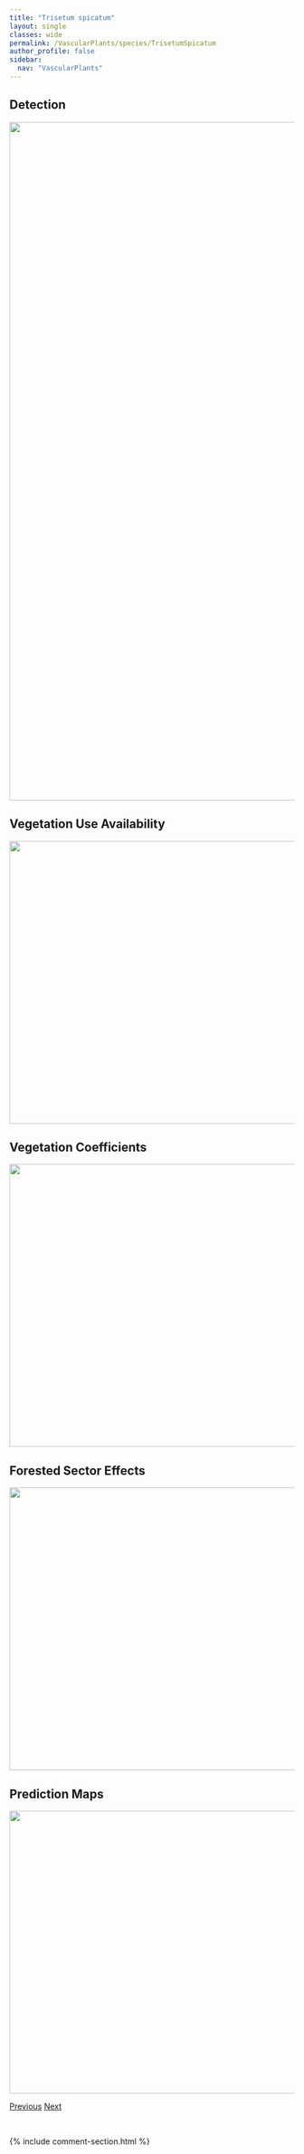 ```yaml
---
title: "Trisetum spicatum"
layout: single
classes: wide
permalink: /VascularPlants/species/TrisetumSpicatum
author_profile: false
sidebar:
  nav: "VascularPlants"
---
```


<h2>Detection</h2>

<a href="https://drive.google.com/uc?export=view&id=1U__65Pqi5ircMxQrhkYhRNnHi-4Mfxir">
<img src="https://drive.google.com/uc?export=view&id=1U__65Pqi5ircMxQrhkYhRNnHi-4Mfxir" height = "1200" width = "800">
</a>


<h2>Vegetation Use Availability</h2>

<a href="https://drive.google.com/uc?export=view&id=1Pun7nxHUX8QvL8j8kbmwxdgi_SId-Jcq">
<img src="https://drive.google.com/uc?export=view&id=1Pun7nxHUX8QvL8j8kbmwxdgi_SId-Jcq" height = "500" width = "1000">
</a>


<h2>Vegetation Coefficients</h2>

<a href="https://drive.google.com/uc?export=view&id=1UD1N9RBKqWQ_MgaLvsVcsIt3QjbZXQd1">
<img src="https://drive.google.com/uc?export=view&id=1UD1N9RBKqWQ_MgaLvsVcsIt3QjbZXQd1" height = "500" width = "1000">
</a>


<h2>Forested Sector Effects</h2>

<a href="https://drive.google.com/uc?export=view&id=1Cn0EvNGgUs6aH0CpLSJhDiecf50A5Ty-">
<img src="https://drive.google.com/uc?export=view&id=1Cn0EvNGgUs6aH0CpLSJhDiecf50A5Ty-" height = "500" width = "1000">
</a>


<h2>Prediction Maps</h2>

<a href="https://drive.google.com/uc?export=view&id=1D4zNkEfsczcVXHwZgnrabFx7KJ3SD1mp">
<img src="https://drive.google.com/uc?export=view&id=1D4zNkEfsczcVXHwZgnrabFx7KJ3SD1mp" height = "500" width = "1000">
</a>


<a href="/DevelopmentWebsite/VascularPlants/species/Trisetum" class="pagination--pager" title="Trisetum">Previous</a> <a href="/DevelopmentWebsite/VascularPlants/species/Triticosecale" class="pagination--pager" title="Triticosecale">Next</a>

<p>&nbsp;</p>

{% include comment-section.html %}
